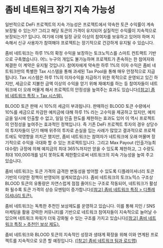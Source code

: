 # 좀비 네트워크 장기 지속 가능성

일반적으로 DeFi 프로젝트의 지속 가능성은 프로젝트에서 약속한 토큰 수익률이 계속 보장될 수 있는가? 그리고 해당 토큰의 가격이 유지되어 실질적인 수익률이 지속적으로 보장되는가? 입니다. 여기에 더해 일정 규모 이상의 참여자를 보유하고 있어야 하며 지속해서 신규 사용자가 참여해야 프로젝트는 장기적으로 건강하게 유지될 수 있습니다.

좀비 네트워크는 하루 1%의 확정 수익을 보장하는 토크노믹스를 스마트 컨트랙트 기반으로 구축했습니다. 어느 누구의 개입도 불가능하며 프로젝트가 존속하는 한 참여자와 체결한 이 계약은 유지될 것입니다. 참여자에게 약속한 하루 1%의 이자 수익은 좀비 네트워크만의 특별한 Tax 시스템을 통해 과세된 Tax Pool을 통해 매우 안정적으로 지급됩니다. Tax 시스템은 하루 1%의 이자수익을 지급하기 위한 목적으로 운영되고 있긴 하지만, 세금으로 지불한 금액 이상의 수익을 얻기 위해 재예치를 하는 등 참여자들이 네트워크에 더 오래 머물게 해서 프로젝트의 안정성을 높여주는 효과도 있습니다[(\[참고\] 좀비 네트워크 특징 > Tax 시스템).](../undefined-1/tax-whale-tax.md)

BLOOD 토큰 판매 시 10%의 세금이 부과됩니다. 판매하신 BLOOD 토큰 수량에서 10%를 세금으로 차감한  예치금에 대해 하루 1% 라는 고수익을 제공하고 있지만, 예치금을 일시에 인출할 수 없고, 일일 인출 한도를 제한하는 효과도 있어 이 역시 프로젝트의 안정성을 높여주는 효과적인 정책입니다. 즉 기존 DeFi 프로젝트 투자의 경우 상당수의 투자자들이 단기 매매 위주의 투자로 손실을 입는 사례가 많았고 결과적으로 프로젝트에도 악영향을 끼치곤 했지만, 좀비 네트워크는 참여자가 네트워크에 오래 머물며 장기적으로 수익을 극대화 할 수 있는 프로젝트입니다. 그리고 Max Payout (인출가능최대수량) 규정에 의해 예치금의 최대 365%까지만 얻을 수 있도록 제한하고, 그 수량도 최대 100,000개를 넘지 못하도록 제한함으로써 네트워크의 지속 가능성을 높여 주고 있습니다.

좀비 네트워크는 토큰 가격의 급격한 변동성을 방어할 수 있도록 디플레이셔너리 토큰 기반의 다양한 정책이 반영되어 설계되었습니다. 좀비 네트워크의 토크노믹스 구조상 BLOOD 토큰의 유통량은 자연스럽게 점점 줄어드는 구조로 작동되어, 네트워크가 활성화 될수록 토큰 가격의 상승 모멘텀이 증가합니다[(\[참고\] 좀비 네트워크 특징 > 디플레이셔너리 토큰).](../undefined-1/undefined.md)

좀비 네트워크는 독특한 추천인 보상제도를 운영하고 있습니다. 이를 통해 지인 / SNS 마케팅을 활용 강력한 커뮤니티를 기반으로 네트워크 참여자들이 지속적으로 늘어날 수 있으며 네트워크 파워가 더욱 강화될 수 있는 구조를 가지고 있습니다[(\[참고\] 좀비 네트워크 특징 > 추천인 보상 제도).](../undefined-1/undefined-1.md)

좀비 네트워크와 BLOOD 토큰의 지속적인 성장과 생태계 확장을 위해 이와 연계된 프로젝트를 지속적으로 오픈 할 예정입니다. [(\[참고\] 좀비 네트워크 팀과 로드맵)](../undefined-4/undefined.md)
